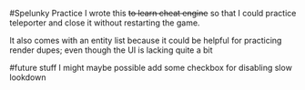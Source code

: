 #Spelunky Practice 
I wrote this ~~to learn cheat engine~~ so that I could practice teleporter and close it without restarting the game. 

It also comes with an entity list because it could be helpful for practicing render dupes; even though the UI is lacking quite a bit

#future stuff
I might maybe possible add some checkbox for disabling slow lookdown